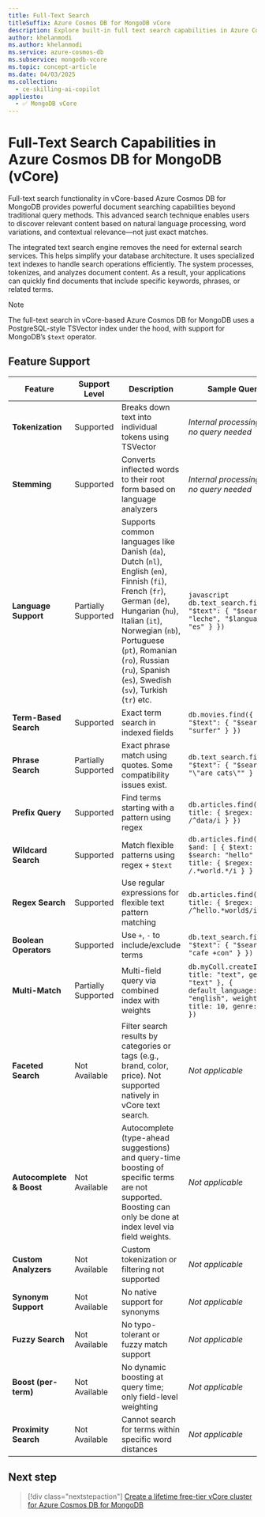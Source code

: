 ```yaml
---
title: Full-Text Search
titleSuffix: Azure Cosmos DB for MongoDB vCore
description: Explore built-in full text search capabilities in Azure Cosmos DB for MongoDB vCore
author: khelanmodi
ms.author: khelanmodi
ms.service: azure-cosmos-db
ms.subservice: mongodb-vcore
ms.topic: concept-article
ms.date: 04/03/2025
ms.collection:
  - ce-skilling-ai-copilot
appliesto:
  - ✅ MongoDB vCore
---
```


# Full-Text Search Capabilities in Azure Cosmos DB for MongoDB (vCore)

Full-text search functionality in vCore-based Azure Cosmos DB for MongoDB provides powerful document searching capabilities beyond traditional query methods. This advanced search technique enables users to discover relevant content based on natural language processing, word variations, and contextual relevance—not just exact matches.

The integrated text search engine removes the need for external search services. This helps simplify your database architecture. It uses specialized text indexes to handle search operations efficiently. The system processes, tokenizes, and analyzes document content. As a result, your applications can quickly find documents that include specific keywords, phrases, or related terms.

> [!NOTE]
> The full-text search in vCore-based Azure Cosmos DB for MongoDB uses a PostgreSQL-style TSVector index under the hood, with support for MongoDB’s `$text` operator.

## Feature Support

| Feature            | Support Level       | Description                                                                                     | Sample Query                                                                 |
|--------------------|---------------------|-------------------------------------------------------------------------------------------------|--------------------------------------------------------------------------------|
| **Tokenization**   | Supported           | Breaks down text into individual tokens using TSVector                                          | _Internal processing step; no query needed_                                    |
| **Stemming**       | Supported           | Converts inflected words to their root form based on language analyzers                         | _Internal processing step; no query needed_                                    |
| **Language Support** | Partially Supported | Supports common languages like Danish (`da`), Dutch (`nl`), English (`en`), Finnish (`fi`), French (`fr`), German (`de`), Hungarian (`hu`), Italian (`it`), Norwegian (`nb`), Portuguese (`pt`), Romanian (`ro`), Russian (`ru`), Spanish (`es`), Swedish (`sv`), Turkish (`tr`) etc.            | ```javascript db.text_search.find({ "$text": { "$search": "leche", "$language": "es" } })``` |
| **Term-Based Search** | Supported         | Exact term search in indexed fields                                                             | `db.movies.find({ "$text": { "$search": "surfer" } })`                        |
| **Phrase Search**  | Partially Supported | Exact phrase match using quotes. Some compatibility issues exist.                              | `db.text_search.find({ "$text": { "$search": "\"are cats\"" } })`           |
| **Prefix Query**   | Supported           | Find terms starting with a pattern using regex                                                  | `db.articles.find({ title: { $regex: /^data/i } })`                            |
| **Wildcard Search** | Supported          | Match flexible patterns using regex + `$text`                                                   | `db.articles.find({ $and: [ { $text: { $search: "hello" } }, { title: { $regex: /.*world.*/i } } ] })` |
| **Regex Search**   | Supported           | Use regular expressions for flexible text pattern matching                                      | `db.articles.find({ title: { $regex: /^hello.*world$/i } })`                   |
| **Boolean Operators** | Supported         | Use `+`, `-` to include/exclude terms                                                           | `db.text_search.find({ "$text": { "$search": "cafe +con" } })`                |
| **Multi-Match**    | Partially Supported | Multi-field query via combined index with weights                                              | `db.myColl.createIndex({ title: "text", genre: "text" }, { default_language: "english", weights: { title: 10, genre: 3 } })` |
| **Faceted Search** | Not Available       | Filter search results by categories or tags (e.g., brand, color, price). Not supported natively in vCore text search. | _Not applicable_ |
| **Autocomplete & Boost** | Not Available | Autocomplete (type-ahead suggestions) and query-time boosting of specific terms are not supported. Boosting can only be done at index level via field weights. | _Not applicable_ |
| **Custom Analyzers** | Not Available      | Custom tokenization or filtering not supported                                                  | _Not applicable_                                                               |
| **Synonym Support** | Not Available      | No native support for synonyms                                                                 | _Not applicable_                                                               |
| **Fuzzy Search**   | Not Available       | No typo-tolerant or fuzzy match support                                                         | _Not applicable_                                                               |
| **Boost (per-term)** | Not Available     | No dynamic boosting at query time; only field-level weighting                                   | _Not applicable_                                                               |
| **Proximity Search** | Not Available     | Cannot search for terms within specific word distances                                          | _Not applicable_                                                               |


## Next step

> [!div class="nextstepaction"]
> [Create a lifetime free-tier vCore cluster for Azure Cosmos DB for MongoDB](free-tier.md)
